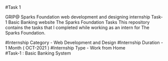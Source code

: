 
#Task 1

GRIP@ Sparks Foundation web development and designing internship Task-1 Basic Banking website The Sparks Foundation Tasks This repository contains the tasks that I completed while working as an intern for The Sparks Foundation.  

#Internship Category - Web Development and Design 
#Internship Duration - 1 Month ( OCT-2021 ) 
#Internship Type - Work from Home  
#Task-1 : Basic Banking System
